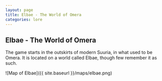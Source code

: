 ```yaml
---
layout: page
title: Elbae - The World of Omera
categories: lore
---
```


## Elbae - The World of Omera

The game starts in the outskirts of modern Suuria, in what used to be Omera. It is located on a world called Elbae, though few remember it as such.

![Map of Elbae]({{ site.baseurl }}/maps/elbae.png)

